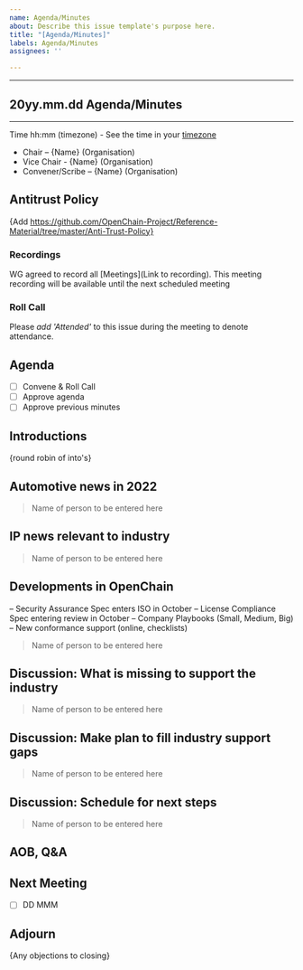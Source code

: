```yaml
---
name: Agenda/Minutes
about: Describe this issue template's purpose here.
title: "[Agenda/Minutes]"
labels: Agenda/Minutes
assignees: ''

---
```


----
## 20yy.mm.dd Agenda/Minutes
--- 
Time hh:mm (timezone) - See the time in your [timezone](https://everytimezone.com/s/a8399b00)

- Chair – {Name} (Organisation)
- Vice Chair - {Name} (Organisation)
- Convener/Scribe – {Name} (Organisation)

## Antitrust Policy 
{Add https://github.com/OpenChain-Project/Reference-Material/tree/master/Anti-Trust-Policy}

### Recordings
WG agreed to record all [Meetings](Link to recording). This meeting recording will be available until the next scheduled meeting

### Roll Call 
Please *add 'Attended'* to this issue during the meeting to denote attendance.

## Agenda 
- [ ] Convene & Roll Call 
- [ ] Approve agenda
- [ ] Approve previous minutes

## Introductions
{round robin of into's}

## Automotive news in 2022
> Name of person to be entered here

## IP news relevant to industry
> Name of person to be entered here

## Developments in OpenChain
– Security Assurance Spec enters ISO in October
– License Compliance Spec entering review in October
– Company Playbooks (Small, Medium, Big)
– New conformance support (online, checklists)
> Name of person to be entered here

## Discussion: What is missing to support the industry
> Name of person to be entered here

## Discussion: Make plan to fill industry support gaps
> Name of person to be entered here

## Discussion: Schedule for next steps
> Name of person to be entered here

## AOB, Q&A 

## Next Meeting
- [ ] DD MMM

## Adjourn
{Any objections to closing}
